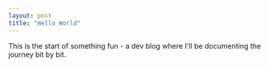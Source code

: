 ```yaml
---
layout: post
title: "Hello World"
---
```


This is the start of something fun - a dev blog where I'll be documenting the journey bit by bit. 